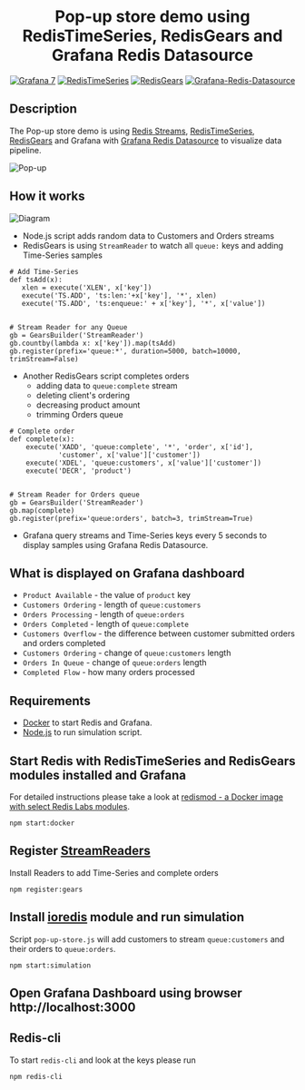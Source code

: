 <h1 align="center">Pop-up store demo using RedisTimeSeries, RedisGears and Grafana Redis Datasource</h1>

<div id="badges" align="center">

[![Grafana 7](https://img.shields.io/badge/Grafana-7-blue)](https://www.grafana.com)
[![RedisTimeSeries](https://img.shields.io/badge/RedisTimeSeries-inspired-yellowgreen)](https://oss.redislabs.com/redistimeseries/)
[![RedisGears](https://img.shields.io/badge/RedisGears-powered-orange)](https://oss.redislabs.com/redisgears/)
[![Grafana-Redis-Datasource](https://img.shields.io/badge/GrafanaRedisDatasource-integrated-yellow)](https://github.com/RedisTimeSeries/grafana-redis-datasource)

</div>

## Description

The Pop-up store demo is using [Redis Streams](https://redis.io/topics/streams-intro), [RedisTimeSeries](https://oss.redislabs.com/redistimeseries/), [RedisGears](https://oss.redislabs.com/redisgears/) and Grafana with [Grafana Redis Datasource](https://github.com/RedisTimeSeries/grafana-redis-datasource) to visualize data pipeline.

![Pop-up](https://github.com/RedisTimeSeries/redis-pop-up-store/blob/master/images/pop-up.gif)

## How it works

![Diagram](https://github.com/RedisTimeSeries/redis-pop-up-store/blob/master/images/pop-up.png)

- Node.js script adds random data to Customers and Orders streams
- RedisGears is using `StreamReader` to watch all `queue:` keys and adding Time-Series samples

```
# Add Time-Series
def tsAdd(x):
   xlen = execute('XLEN', x['key'])
   execute('TS.ADD', 'ts:len:'+x['key'], '*', xlen)
   execute('TS.ADD', 'ts:enqueue:' + x['key'], '*', x['value'])


# Stream Reader for any Queue
gb = GearsBuilder('StreamReader')
gb.countby(lambda x: x['key']).map(tsAdd)
gb.register(prefix='queue:*', duration=5000, batch=10000, trimStream=False)
```

- Another RedisGears script completes orders
  - adding data to `queue:complete` stream
  - deleting client's ordering
  - decreasing product amount
  - trimming Orders queue

```
# Complete order
def complete(x):
    execute('XADD', 'queue:complete', '*', 'order', x['id'],
            'customer', x['value']['customer'])
    execute('XDEL', 'queue:customers', x['value']['customer'])
    execute('DECR', 'product')


# Stream Reader for Orders queue
gb = GearsBuilder('StreamReader')
gb.map(complete)
gb.register(prefix='queue:orders', batch=3, trimStream=True)
```

- Grafana query streams and Time-Series keys every 5 seconds to display samples using Grafana Redis Datasource.

## What is displayed on Grafana dashboard

- `Product Available` - the value of `product` key
- `Customers Ordering` - length of `queue:customers`
- `Orders Processing` - length of `queue:orders`
- `Orders Completed` - length of `queue:complete`
- `Customers Overflow` - the difference between customer submitted orders and orders completed
- `Customers Ordering` - change of `queue:customers` length
- `Orders In Queue` - change of `queue:orders` length
- `Completed Flow` - how many orders processed

## Requirements

- [Docker](https://docker.com) to start Redis and Grafana.
- [Node.js](https://nodejs.org) to run simulation script.

## Start Redis with RedisTimeSeries and RedisGears modules installed and Grafana

For detailed instructions please take a look at [redismod - a Docker image with select Redis Labs modules](https://hub.docker.com/r/redislabs/redismod).

```
npm start:docker
```

## Register [StreamReaders](https://oss.redislabs.com/redisgears/readers.html#streamreader)

Install Readers to add Time-Series and complete orders

```
npm register:gears
```

## Install [ioredis](https://github.com/luin/ioredis) module and run simulation

Script `pop-up-store.js` will add customers to stream `queue:customers` and their orders to `queue:orders`.

```
npm start:simulation
```

## Open Grafana Dashboard using browser http://localhost:3000

## Redis-cli

To start `redis-cli` and look at the keys please run

```
npm redis-cli
```
